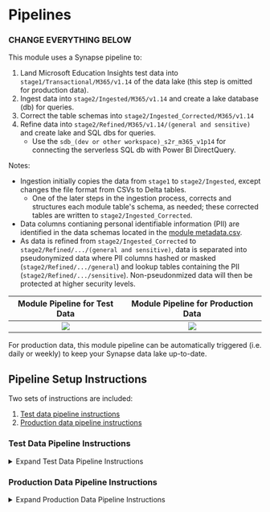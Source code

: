 # Pipelines
### CHANGE EVERYTHING BELOW
This module uses a Synapse pipeline to:
1. Land Microsoft Education Insights test data into ```stage1/Transactional/M365/v1.14``` of the data lake (this step is omitted for production data).
2. Ingest data into ```stage2/Ingested/M365/v1.14``` and create a lake database (db) for queries.
3. Correct the table schemas into ```stage2/Ingested_Corrected/M365/v1.14```
4. Refine data into ```stage2/Refined/M365/v1.14/(general and sensitive)``` and create lake and SQL dbs for queries.
      * Use the ```sdb_(dev or other workspace)_s2r_m365_v1p14``` for connecting the serverless SQL db with Power BI DirectQuery.
    
Notes:
- Ingestion initially copies the data from ```stage1``` to ```stage2/Ingested```, except changes the file format from CSVs to Delta tables.
   * One of the later steps in the ingestion process, corrects and structures each module table's schema, as needed; these corrected tables are written to ```stage2/Ingested_Corrected```.
- Data columns contianing personal identifiable information (PII) are identified in the data schemas located in the [module metadata.csv](https://github.com/microsoft/OpenEduAnalytics/blob/main/modules/module_catalog/Microsoft_Education_Insights/test_data/metadata.csv).
- As data is refined from ```stage2/Ingested_Corrected``` to ```stage2/Refined/.../(general and sensitive)```, data is separated into pseudonymized data where PII columns hashed or masked (```stage2/Refined/.../general```) and lookup tables containing the PII (```stage2/Refined/.../sensitive```). Non-pseudonmized data will then be protected at higher security levels.

Module Pipeline for Test Data  | Module Pipeline for Production Data
:-------------------------:|:-------------------------:
![](https://github.com/microsoft/OpenEduAnalytics/blob/main/modules/module_catalog/Microsoft_Education_Insights/docs/images/v0.1_pipeline_instructions/module_v0.1_test_data_pipeline_overview.png) |  ![](https://github.com/microsoft/OpenEduAnalytics/blob/main/modules/module_catalog/Microsoft_Education_Insights/docs/images/v0.1_pipeline_instructions/module_v0.1_prod_data_pipeline_overview.png)  

For production data, this module pipeline can be automatically triggered (i.e. daily or weekly) to keep your Synapse data lake up-to-date.

## Pipeline Setup Instructions

Two sets of instructions are included:
1. [Test data pipeline instructions](https://github.com/microsoft/OpenEduAnalytics/tree/main/modules/module_catalog/Microsoft_Education_Insights/pipeline#test-data-pipeline-instructions)
2. [Production data pipeline instructions](https://github.com/microsoft/OpenEduAnalytics/tree/main/modules/module_catalog/Microsoft_Education_Insights/pipeline#production-data-pipeline-instructions)

### Test Data Pipeline Instructions

<details><summary>Expand Test Data Pipeline Instructions</summary>
<p>

1. Complete the first steps of the [module setup instructions](https://github.com/microsoft/OpenEduAnalytics/tree/main/modules/module_catalog/Microsoft_Education_Insights#module-setup-instructions)
2. Install the module to your workspace as outlined in the instructions.
3. Once successfully installed, choose which workspace to work in, and whether you want to run (i.e. land, ingest and refine) the K-12 test data set or the higher education test data set.
    * <em>Note</em>: Input either ```k12``` or ```hed``` in the ```run_k12_or_hed_test_data``` pipeline parameter, to run this pipeline successfully.
![](https://github.com/cstohlmann/OpenEduAnalytics/blob/main/modules/module_catalog/Microsoft_Education_Insights/docs/images/v0.1_pipeline_instructions/insights_module_v0.1_instructions_p1.1.png)

4. Explore the pipeline as desired for any additional changes to landing, ingesting, and refining the test data.
   * <strong><em>NOTE:</strong></em> You may have to attach notebook(s) to Spark pools, if not automatically connected following package installation. This is done by opening the notebooks used in the pipeline, and checking that the top header where Azure Synapse notebooks are attached in the "Attach to" field. Otherwise, there will be a notification "Please select a Spark pool to attach before running cell!" Manually attach this notebook to a Spark pool.
![](https://github.com/cstohlmann/OpenEduAnalytics/blob/main/modules/module_catalog/Microsoft_Education_Insights/docs/images/v0.1_pipeline_instructions/insights_module_v0.1_instructions_p2.1.png)

5. Commit/Publish any changes and trigger the pipeline manually.

6. Once the pipeline has been successfully executed, verify that:

- Data has landed in stage1.
![](https://github.com/microsoft/OpenEduAnalytics/blob/main/modules/module_catalog/Microsoft_Education_Insights/docs/images/v0.1_pipeline_instructions/insights_module_v0.1_instructions_p3.png)

- Data has been ingested to stage2/Ingested.
![](https://github.com/microsoft/OpenEduAnalytics/blob/main/modules/module_catalog/Microsoft_Education_Insights/docs/images/v0.1_pipeline_instructions/insights_module_v0.1_instructions_p4.png)

- Data has been ingested to stage2/Ingested_Corrected.
![](https://github.com/cstohlmann/OpenEduAnalytics/blob/main/modules/module_catalog/Microsoft_Education_Insights/docs/images/v0.1_pipeline_instructions/insights_module_v0.1_instructions_p7.png)

- Data has been refined to stage2/Refined.
     * <em>Note</em>: There is still debugging to refine the following tables into ```stage2/Refined```: PersonDemographicEthnicity, PersonDemographicPersonFlag, PersonDemographicRace, PersonEmailAddress, PersonIdentifier, PersonOrganizationRole, and PersonPhoneNumber.
![](https://github.com/microsoft/OpenEduAnalytics/blob/main/modules/module_catalog/Microsoft_Education_Insights/docs/images/v0.1_pipeline_instructions/insights_module_v0.1_instructions_p5.png)

- SQL database has been created: ```sdb_dev_s2r_m365_v1p14``` (or, if workspace parameter was changed, replace dev with chosen workspace upon trigger).

- **Final note**: The same processing of the test data can be accomplished by following the steps and running the [module example notebook](https://github.com/microsoft/OpenEduAnalytics/blob/main/modules/module_catalog/Microsoft_Education_Insights/notebook/Insights_example.ipynb).
![](https://github.com/microsoft/OpenEduAnalytics/blob/main/modules/module_catalog/Microsoft_Education_Insights/docs/images/v0.1_pipeline_instructions/insights_module_v0.1_instructions_p6.png)

</p>
</details>

### Production Data Pipeline Instructions

<details><summary>Expand Production Data Pipeline Instructions</summary>
<p>

1. Complete the [Test Data Pipeline Instructions](https://github.com/microsoft/OpenEduAnalytics/tree/main/modules/module_catalog/Microsoft_Education_Insights/pipeline#test-data-pipeline-instructions), but do not execute the pipeline yet.
2. Review the Microsoft Insights [data feed setup instructions](https://docs.microsoft.com/en-us/schooldatasync/enable-education-data-lake-export).
3. Open the 0_main_insights pipeline. Delete the initial "1_land_insights_test_data" pipeline activity, and edit any sub-pipeline parameters and variables as needed. The final results is shown below.
![](https://github.com/microsoft/OpenEduAnalytics/blob/main/modules/module_catalog/Microsoft_Education_Insights/docs/images/v0.1_pipeline_instructions/module_v0.1_prod_data_pipeline_overview.png)

4. Commit/Publish any changes and trigger the pipeline manually.

5. Once the pipeline has been successfully executed, verify that:

- Data has landed in stage1.
![](https://github.com/microsoft/OpenEduAnalytics/blob/main/modules/module_catalog/Microsoft_Education_Insights/docs/images/v0.1_pipeline_instructions/insights_module_v0.1_instructions_p3.png)

- Data has been ingested to stage2/Ingested.
![](https://github.com/microsoft/OpenEduAnalytics/blob/main/modules/module_catalog/Microsoft_Education_Insights/docs/images/v0.1_pipeline_instructions/insights_module_v0.1_instructions_p4.png)

- Data has been ingested to stage2/Ingested_Corrected.
![](https://github.com/cstohlmann/OpenEduAnalytics/blob/main/modules/module_catalog/Microsoft_Education_Insights/docs/images/v0.1_pipeline_instructions/insights_module_v0.1_instructions_p7.png)

- Data has been refined to stage2/Refined.
     * <em>Note</em>: There is still debugging to refine the following tables into ```stage2/Refined```: PersonDemographicEthnicity, PersonDemographicPersonFlag, PersonDemographicRace, PersonEmailAddress, PersonIdentifier, PersonOrganizationRole, and PersonPhoneNumber.
![](https://github.com/microsoft/OpenEduAnalytics/blob/main/modules/module_catalog/Microsoft_Education_Insights/docs/images/v0.1_pipeline_instructions/insights_module_v0.1_instructions_p5.png)

- SQL database has been created: ```sdb_dev_s2r_m365_v1p14``` (or, if workspace parameter was changed, replace dev with chosen workspace upon trigger).

- **Final note**: The same processing of the data can be accomplished by following the steps and running the [module example notebook](https://github.com/microsoft/OpenEduAnalytics/blob/main/modules/module_catalog/Microsoft_Education_Insights/notebook/Insights_example.ipynb).
![](https://github.com/microsoft/OpenEduAnalytics/blob/main/modules/module_catalog/Microsoft_Education_Insights/docs/images/v0.1_pipeline_instructions/insights_module_v0.1_instructions_p6.png)

</p>
</details>
